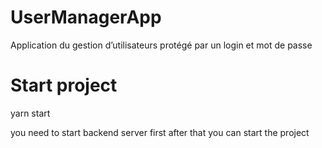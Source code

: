 # UserManagerApp
Application du gestion d’utilisateurs protégé par un login et mot de passe

# Start project
yarn start 

you need to start backend server first after that you can start the project
